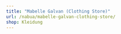 ```yaml
---
title: "Mabelle Galvan (Clothing Store)"
url: /nabua/mabelle-galvan-clothing-store/
shop: Kleidung
---
```

